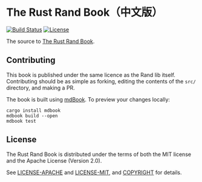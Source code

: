 # The Rust Rand Book（中文版）

[![Build Status](https://travis-ci.org/rust-random/book.svg?branch=master)](https://travis-ci.org/rust-random/rand)
[![License](https://img.shields.io/crates/l/rand.svg)](https://github.com/rust-random/rand#license)

The source to [The Rust Rand Book](https://rust-random.github.io/book/).

## Contributing

This book is published under the same licence as the Rand lib itself.
Contributing should be as simple as forking, editing the contents of the `src/`
directory, and making a PR.

The book is built using [mdBook](https://rust-lang-nursery.github.io/mdBook/index.html).
To preview your changes locally:

```
cargo install mdbook
mdbook build --open
mdbook test
```

## License

The Rust Rand Book is distributed under the terms of both the MIT license and the
Apache License (Version 2.0).

See [LICENSE-APACHE](LICENSE-APACHE) and [LICENSE-MIT](LICENSE-MIT), and
[COPYRIGHT](COPYRIGHT) for details.
